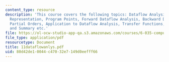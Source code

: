 ```yaml
---
content_type: resource
description: 'This course covers the following topics: Dataflow Analysis, Program
  Representation, Program Points, Forward Dataflow Analysis, Backward Dataflow Analysis,
  Partial Orders, Application to Dataflow Analysis, Transfer Functions, Reaching Definitions,
  and Summary etc.'
file: https://ol-ocw-studio-app-qa.s3.amazonaws.com/courses/6-035-computer-language-engineering-sma-5502-fall-2005/80d42de10044c47032e7149d0eefff66_11dataflowanlys.pdf
file_type: application/pdf
resourcetype: Document
title: 11dataflowanlys.pdf
uid: 80d42de1-0044-c470-32e7-149d0eefff66
---
```

